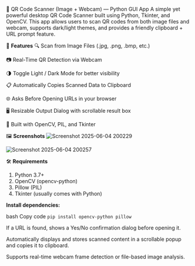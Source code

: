 📸 QR Code Scanner (Image + Webcam) — Python GUI App
A simple yet powerful desktop QR Code Scanner built using Python, Tkinter, and OpenCV. This app allows users to scan QR codes from both image files and webcam, supports dark/light themes, and provides a friendly clipboard + URL prompt feature.

🚀 **Features**
🔍 Scan from Image Files (.jpg, .png, .bmp, etc.)

📷 Real-Time QR Detection via Webcam

🌗 Toggle Light / Dark Mode for better visibility

📋 Automatically Copies Scanned Data to Clipboard

🌐 Asks Before Opening URLs in your browser

🖥️ Resizable Output Dialog with scrollable result box

🧠 Built with OpenCV, PIL, and Tkinter

🖼️ **Screenshots**
![Screenshot 2025-06-04 200229](https://github.com/user-attachments/assets/cd8e95b8-96c2-44f9-984b-75a38f21dd7a)

![Screenshot 2025-06-04 200257](https://github.com/user-attachments/assets/fb123e74-7fcc-4bb7-a06d-9a5773c7103e)




🛠️ **Requirements**
1. Python 3.7+
2. OpenCV (opencv-python)
3. Pillow (PIL)
4. Tkinter (usually comes with Python)

**Install dependencies:**

bash
Copy code
```pip install opencv-python pillow```


If a URL is found, shows a Yes/No confirmation dialog before opening it.

Automatically displays and stores scanned content in a scrollable popup and copies it to clipboard.

Supports real-time webcam frame detection or file-based image analysis.
